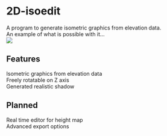 # 2D-isoedit
A program to generate isometric graphics from elevation data.<br>
An example of what is possible with it...<br>
<img src="https://i.imgur.com/lGQsCRJ.gif" /><br>
## Features
Isometric graphics from elevation data<br>
Freely rotatable on Z axis<br>
Generated realistic shadow<br>
## Planned
Real time editor for height map<br>
Advanced export options<br>
